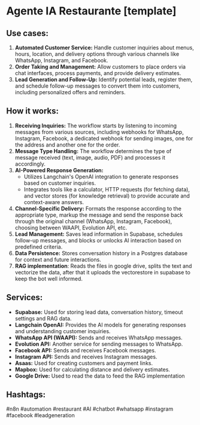 # Agente IA Restaurante [template]

## Use cases:

1.  **Automated Customer Service:** Handle customer inquiries about menus, hours, location, and delivery options through various channels like WhatsApp, Instagram, and Facebook.
2.  **Order Taking and Management:** Allow customers to place orders via chat interfaces, process payments, and provide delivery estimates.
3.  **Lead Generation and Follow-Up:** Identify potential leads, register them, and schedule follow-up messages to convert them into customers, including personalized offers and reminders.

## How it works:

1.  **Receiving Inquiries:** The workflow starts by listening to incoming messages from various sources, including webhooks for WhatsApp, Instagram, Facebook, a dedicated webhook for sending images, one for the address and another one for the order.
2.  **Message Type Handling:** The workflow determines the type of message received (text, image, audio, PDF) and processes it accordingly.
3.  **AI-Powered Response Generation:**
    *   Utilizes Langchain's OpenAI integration to generate responses based on customer inquiries.
    *   Integrates tools like a calculator, HTTP requests (for fetching data), and vector stores (for knowledge retrieval) to provide accurate and context-aware answers.
4.  **Channel-Specific Delivery:** Formats the response according to the appropriate type, markup the message and send the response back through the original channel (WhatsApp, Instagram, Facebook), choosing between WAAPI, Evolution API, etc.
5.  **Lead Management:** Saves lead information in Supabase, schedules follow-up messages, and blocks or unlocks AI interaction based on predefined criteria.
6.  **Data Persistence:** Stores conversation history in a Postgres database for context and future interactions.
7.  **RAG implementation**: Reads the files in google drive, splits the text and vectorize the data, after that it uploads the vectorestore in supabase to keep the bot well informed.

## Services:

*   **Supabase:** Used for storing lead data, conversation history, timeout settings and RAG data.
*   **Langchain OpenAI:** Provides the AI models for generating responses and understanding customer inquiries.
*   **WhatsApp API (WAAPI):** Sends and receives WhatsApp messages.
*   **Evolution API:** Another service for sending messages to WhatsApp.
*   **Facebook API:** Sends and receives Facebook messages.
*   **Instagram API:** Sends and receives Instagram messages.
*   **Asaas:** Used for creating customers and payment links.
*   **Mapbox:** Used for calculating distance and delivery estimates.
*   **Google Drive:** Used to read the data to feed the RAG implementation
    

## Hashtags:

#n8n #automation #restaurant #AI #chatbot #whatsapp #instagram #facebook #leadgeneration
